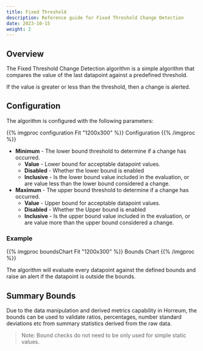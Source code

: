 ```yaml
---
title: Fixed Threshold
description: Reference guide for Fixed Threshold Change Detection
date: 2023-10-15
weight: 2
---
```

## Overview

The Fixed Threshold Change Detection algorithm is a simple algorithm that compares the value of the last datapoint against a predefined threshold.

If the value is greater or less than the threshold, then a change is alerted.

## Configuration

The algorithm is configured with the following parameters:

{{% imgproc configuration Fit "1200x300" %}}
Configuration
{{% /imgproc %}}

* **Minimum** - The lower bound threshold to determine if a change has occurred.
  * **Value** - Lower bound for acceptable datapoint values.
  * **Disabled** - Whether the lower bound is enabled
  * **Inclusive** - Is the lower bound value included in the evaluation, or are value less than the lower bound considered a change.
* **Maximum** - The upper bound threshold to determine if a change has occurred.
  * **Value** - Upper bound for acceptable datapoint values.
  * **Disabled** - Whether the Upper bound is enabled
  * **Inclusive** - Is the upper bound value included in the evaluation, or are value more than the upper bound considered a change.
   
### Example


{{% imgproc boundsChart Fit "1200x300" %}}
Bounds Chart
{{% /imgproc %}}

The algorithm will evaluate every datapoint against the defined bounds and raise an alert if the datapoint is outside the bounds.

## Summary Bounds

Due to the data manipulation and derived metrics capability in Horreum, the bounds can be used to validate ratios, percentages, number standard deviations etc from summary statistics derived from the raw data.

>Note: Bound checks do not need to be only used for simple static values.